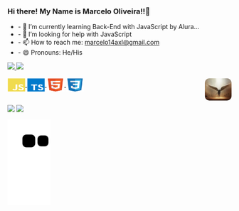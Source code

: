 ### Hi there! My Name is Marcelo Oliveira!!👋

<div>
  <ul>
    <li>- 🚀 I’m currently learning Back-End with JavaScript by Alura...</li>
    <li>- 🤔 I’m looking for help with JavaScript</li>
    <li>- 📫 How to reach me: <a id="mail" href="mailto:marcelo14axl@gmail.com"> marcelo14axl@gmail.com</a></li>
    <li>- 😄 Pronouns: He/His</li>
  </ul>
  <a href="https://github.com/AzLethal">
  <img height="180em" src="https://github-readme-stats.vercel.app/api?username=AzLethal&show_icons=true&theme=midnight-purple&include_all_commits=true&count_private=true"/>
  <img height="180em" src="https://github-readme-stats.vercel.app/api/top-langs/?username=AzLethal&layout=compact&langs_count=7&theme=midnight-purple"/>
</div>
<div><br>
  <img align="center" alt="icone-Js" height="30" width="40" src="https://raw.githubusercontent.com/devicons/devicon/master/icons/javascript/javascript-plain.svg">
  <img align="center" alt="icone-Ts" height="30" width="40" src="https://raw.githubusercontent.com/devicons/devicon/master/icons/typescript/typescript-plain.svg">
  <img align="center" alt="icone-HTML" height="30" width="40" src="https://raw.githubusercontent.com/devicons/devicon/master/icons/html5/html5-original.svg">
  <img align="center" alt="icone-CSS" height="30" width="40" src="https://raw.githubusercontent.com/devicons/devicon/master/icons/css3/css3-original.svg">
  <img align="right" style="border-radius:10px;" alt="icone-pic" height="50" width="60" src="./img/anjo.jpg">
</div>
  
  ##
 
<div> 
  <a href = "mailto:marcelo14axl@gmail.com"><img src="https://img.shields.io/badge/-Gmail-%23333?style=for-the-badge&logo=gmail&logoColor=white" target="_blank"></a>
  <a href="https://www.linkedin.com/in/marcelo-oliveira-b762921a4/" target="_blank"><img src="https://img.shields.io/badge/-LinkedIn-%230077B5?style=for-the-badge&logo=linkedin&logoColor=white" target="_blank"></a> 
 
  ![Snake animation](https://github.com/rafaballerini/rafaballerini/blob/output/github-contribution-grid-snake.svg)
 
</div>
